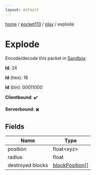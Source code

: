 ```yaml
---
layout: default
---
```


[home](/)  /  [pocket113](/protocol/pocket113)  /  [play](/protocol/pocket113/play)  /  explode

# Explode

Encode/decode this packet in [Sandbox](../../../sandbox/pocket113#play.explode)

**Id**: 24

**Id** (hex): 18

**Id** (bin): 00011000

**Clientbound**: ✔️

**Serverbound**: ✖️

## Fields

Name | Type
---|---
position | float&lt;xyz&gt;
radius | float
destroyed blocks | [blockPosition](/protocol/pocket113/types/block-position)[]
